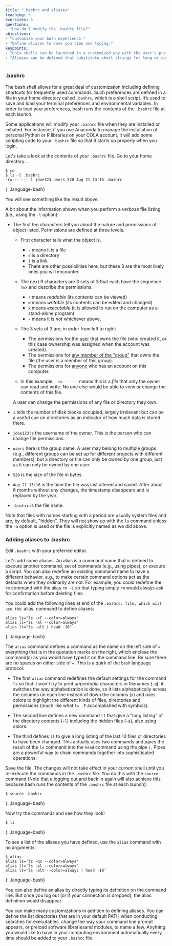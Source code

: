 ```yaml
---
title: ".bashrc and aliases"
teaching: 5
exercises: 5
questions:
- "How do I modify the .bashrc file?"
objectives:
- "Customize your bash experience."
- "Define aliases to save you time and typing."
keypoints:
- "Unix shells can be launched in a customized way with the user's preferences."
- "Aliases can be defined that substitute short strings for long or complex commands."
---
```


### .bashrc

The bash shell allows for a great deal of customization including defining shortcuts for frequently used commands. 
Such preferences are defined in a file in your home directory called `.bashrc`, which is a shell script.
It’s used to save and load your terminal preferences and environmental variables.
In order to load your preferences, bash runs the contents of the `.bashrc` file at each launch. 

Some applications will modify your `.bashrc` file when they are installed or initiated. 
For instance, if you use Anaconda to manage the installation of personal Python or R libraries on your COLA account, 
it will add some scripting code to your `.bashrc` file so that it starts up properly when you login.

Let's take a look at the contents of your `.bashrc` file. Go to your home directory...

~~~
$ cd
$ ls -l .bashrc
-rw------- 1 jdoe123 users 520 Aug 21 13:16 .bashrc
~~~
{: .language-bash}

You will see something like the result above. 

A bit about the information shown when you perform a *verbose* file listing (i.e., using the `-l` option):
* The first ten characters tell you about the nature and permissions of object listed. Permissions are defined at three levels.

  * First character tells what the object is.
    * `-` means it is a file
    * `d` is a directory
    * `l` is a link
    * There are other possibilities here, but these 3 are the most likely ones you will encounter.
    
  * The next 9 characters are 3 sets of 3 that each have the sequence `rwx` and describe the permissions.
    * `r` means *readable* (its contents can be viewed)
    * `w` means *writable* (its contents can be edited and changed)
    * `x` means *executable* (it is allowed to run on the computer as a stand-alone program)
    * `-` means it is _not_ whichever above.
    
  * The 3 sets of 3 are, in order from left to right:
    * The permissions for the <u>user</u> that owns the file (who created it, or this case ownership was assigned when the account was created).
    * The permissions for <u>any member of the "group"</u> that owns the file (the user is a member of this group).
    * The permissions for <u>anyone</u> who has an account on this computer.
    
  * In this example, `-rw-------` means this is a _file_ that only the owner can read and write. No one else would be able to view or change the contents of this file.

  A user can change the permissions of any file or directory they own.
  
* `1` tells the number of disk blocks occupied, largely irrelevant but can be a useful cue on directories as an indicator of how much data is stored there.

* `jdoe123` is the username of the owner. This is the person who can change file permissions.

* `users` here is the group name. A user may belong to multiple groups (e.g., different groups can be set up for different projects with different members), but a directory or file can only be owned by one group, just as it can only be owned by one user.

* `520` is the size of the file in bytes.

* `Aug 21 13:16` is the time the file was last altered and saved. After about 6 months without any changes, the timestamp disappears and is replaced by the year.

* `.bashrc` is the file name.

Note that files with names starting with a period are usually system files and are, by default, "hidden". They will not show up with the `ls` command unless the `-a` option is used or the file is explicitly named as we did above.

### Adding aliases to .bashrc

Edit `.bashrc` with your preferred editor.

Let's add some aliases. An alias is a command name that is defined to execute another command, set of commands (e.g., using pipes), or execute a script. You can also redefine an existing command name to have a different behavior, e.g., to make certain command options act as the defaults when they ordinarily are not. For example, you could redefine the `rm` command with the alias `rm -i` so that typing simply `rm` would always ask for confirmation before deleting files.

You could add the following lines at end of the `.bashrc. file, which will use the `alias` command to define aliases: 

~~~
alias ls="ls -xF --color=always"
alias ll="ls -al --color=always"
alias lt="ls -alt | head -10"
~~~
{: .language-bash}

The `alias` command defines a command as the name on the left side of `=` everything that is in the quotation marks on the right, which enclose the command(s) as you would have typed it on the command line. Be sure there are no spaces on either side of `=`. This is a quirk of the `bash` language protocol. 

* The first `alias` command redefines the default settings for the command `ls` so that it won't try to print *unprintable* characters in filenames (`-q`), it switches the way alphabetization is done, so it lists alphabetically across the columns on each line instead of down the columns (`x`) and uses colors to highlight the different kinds of files, directories and permissions (much like what `ls -F` accomplished with symbols).

* The second line defines a new command `ll` that give a "long listing" of the directory contents (`-l`) including the hidden files (`-a`), also using colors.

* The third defines `lt` to give a long listing of the last 10 files or directories to have been changed. This actually uses two commands and *pipes* the result of the `ls` command into the `head` command using the pipe `|`. Pipes are a powerful way to chain commands together into sophisticated operations.

Save the file. The changes will not take effect in your current shell until you re-execute the commands in the `.bashrc` file. You do this with the `source` command (Note that a logging out and back in again will also achieve this because bash runs the contents of the `.bashrc` file at each launch):

~~~
$ source .bashrc
~~~
{: .language-bash}

Now try the commands and see how they look!

~~~
$ ls
~~~
{: .language-bash}

To see a list of the aliases you have defined, use the `alias` command with no arguments:

~~~
$ alias
alias ls='ls -qx --color=always'
alias ll='ls -al --color=always'
alias lt='ls -alt --color=always | head -10'
~~~
{: .language-bash}

You can also define an alias by directly typing its definition on the command line. But once you log out (or if your connection is dropped), the alias definition would disappear.

You can make many customizations in addition to defining aliases. You can define the list directories that are in your default PATH when conducting searches for executables, change the way your command line prompt appears, or preload software librariesand modules, to name a few. Anything you would like to have in your computing environment automatically every time should be added to your `.bashrc` file.

